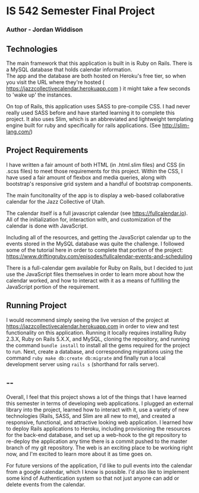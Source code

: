 # IS 542 Semester Final Project

### Author - Jordan Widdison

## Technologies

The main framework that this application is built in is Ruby on Rails.  There is a MySQL database that holds calendar information.  
The app and the database are both hosted on Heroku's free tier, so when you visit the URL where they're hosted ( https://jazzcollectivecalendar.herokuapp.com ) it might take a few seconds to 'wake up' the instances.

On top of Rails, this application uses SASS to pre-compile CSS.  I had never really used SASS before and have started learning it to complete this project.  It also uses Slim, which is an abbreviated and lightweight templating engine built for ruby and specifically for rails applications.  (See http://slim-lang.com/)

## Project Requirements

I have written a fair amount of both HTML (in .html.slim files) and CSS (in .scss files) to meet those requirements for this project.  Within the CSS, I have used a fair amount of flexbox and media queries, along with bootstrap's responsive grid system and a handful of bootstrap components.

The main funcitonality of the app is to display a web-based collaborative calendar for the Jazz Collective of Utah.

The calendar itself is a full javascript calendar (see https://fullcalendar.io).  All of the initialization for, interaction with, and customization of the calendar is done with JavaScript.  

Including all of the resources, and getting the JavaScript calendar up to the events stored in the MySQL database was quite the challenge.  I followed some of the tutorial here in order to complete that portion of the project: https://www.driftingruby.com/episodes/fullcalendar-events-and-scheduling

There is a full-calendar gem available for Ruby on Rails, but I decided to just use the JavaScript files themselves in order to learn more about how the calendar worked, and how to interact with it as a means of fulfilling the JavaScript portion of the requirement.

## Running Project

I would recommend simply seeing the live version of the project at https://jazzcollectivecalendar.herokuapp.com in order to view and test functionality on this application.  Running it locally requires installing Ruby 2.3.X, Ruby on Rails 5.X.X, and MySQL, cloning the repository, and running the command `bundle install` to install all the gems required for the project to run.
Next, create a database, and corresponding migrations using the command `ruby make db:create db:migrate` and finally run a local development server using `rails s` (shorthand for rails server).

## --

Overall, I feel that this project shows a lot of the things that I have learned this semester in terms of developing web applications.  I plugged an external library into the project, learned how to interact with it, use a variety of new technologies (Rails, SASS, and Slim are all new to me), and created a responsive, functional, and attractive looking web application.  I learned how to deploy Rails applications to Heroku, including provisioning the resources for the back-end database, and set up a web-hook to the git repository to re-deploy the application any time there is a commit pushed to the master branch of my git repository.  The web is an exciting place to be working right now, and I'm excited to learn more about it as time goes on.

For future versions of the application, I'd like to pull events into the calendar from a google calendar, which I know is possible.  I'd also like to implement some kind of Authentication system so that not just anyone can add or delete events from the calendar.
